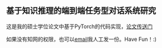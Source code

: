 ## 基于知识推理的端到端任务型对话系统研究

这是我的硕士学位论文中基于PyTorch的代码实现，[论文传送门]()

如果没有知网的权限，也可以[email]((961042996@qq.com))我人工发一份。Have Fun！:)

